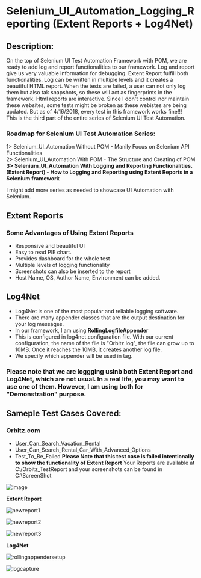 # Selenium_UI_Automation_Logging_Reporting (Extent Reports + Log4Net)
## Description:
On the top of Selenium UI Test Automation Framework with POM, we are ready to add log and report functionalities to our framework.
Log and report give us very valuable information for debugging. Extent Report fulfill both functionalities. 
Log can be written in multiple levels and it creates a beautiful HTML report.  When the tests are failed, a user can not only log them but also tak snapshots, so these will act as fingerprints in the framework. Html reports are interactive.
Since I don't control nor maintain these websites, some tests might be broken as these webistes are being updated. But as of 4/16/2018, every test in this framework works fine!!!  
This is the third part of the entire series of Selenium UI Test Automation.  

### Roadmap for Selenium UI Test Automation Series:
1> Selenium_UI_Automation Without POM - Manily Focus on Selenium API Functionalities  
2> Selenium_UI_Automation With POM - The Structure and Creating of POM  
**3> Selenium_UI_Automation With Logging and Reporting Functionalities.(Extent Report) - How to Logging and Reporting using Extent Reports in a Selenium framework**          

I might add more series as needed to showcase UI Automation with Selenium.  

## Extent Reports
### Some Advantages of Using Extent Reports
* Responsive and beautiful UI
* Easy to read PIE chart.
* Provides dashboard for the whole test
* Multiple levels of logging functionality
* Screenshots can also be inserted to the report
* Host Name, OS, Author Name, Environment can be added.

## Log4Net
* Log4Net is one of the most popular and reliable logging software.
* There are many appender classes that are the output destination for your log messages.
* In our framework, I am using **RollingLogfileAppender**
* This is configured in log4net.configuration file. With our current configuration, the name of the file is "Orbitz.log", the file can grow up to 10MB. Once it reaches the 10MB, it creates another log file.
* We specify which appender will be used in <root> tag.
### Please note that we are loggging usinb both Extent Report and Log4Net, which are not usual. In a real life, you may want to use one of them. However, I am using both for "Demonstration" purpose.
  
## Sameple Test Cases Covered:
### Orbitz.com
* User_Can_Search_Vacation_Rental
* User_Can_Search_Rental_Car_With_Advanced_Options
* Test_To_Be_Failed **Please Note that this test case is failed intentionally to show the functionality of Extent Report**
Your Reports are available at C:/Orbitz_TestReport and your screenshots can be found in C:\ScreenShot

![image](https://user-images.githubusercontent.com/25840262/38799539-918c5ef8-4119-11e8-8976-aed42164251b.PNG)

**Extent Report**

![newreport1](https://user-images.githubusercontent.com/25840262/39160084-4424de6e-471e-11e8-9b50-97216aae72f1.PNG)

![newreport2](https://user-images.githubusercontent.com/25840262/39160087-47b37356-471e-11e8-8f6f-4a9fe16060ff.PNG)

![newreport3](https://user-images.githubusercontent.com/25840262/39160091-4a661248-471e-11e8-9276-3ff9e0940a5b.PNG)

**Log4Net**

![rollingappendersetup](https://user-images.githubusercontent.com/25840262/39160052-04108940-471e-11e8-8ce1-2f62e1e6270e.PNG)

![logcapture](https://user-images.githubusercontent.com/25840262/39160233-fa1189b6-471e-11e8-8c44-f1596fc76c09.PNG)
